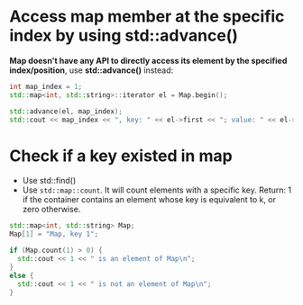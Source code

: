 # Access map member at the specific index by using std::advance()
**Map doesn't have any API to directly access its element by the specified index/position**, use **std::advance()** instead:
```cpp
int map_index = 1;
std::map<int, std::string>::iterator el = Map.begin();

std::advance(el, map_index);
std::cout << map_index << ", key: " << el->first << "; value: " << el->second << std::endl;
```
# Check if a key existed in map
* Use std::find()
* Use ``std::map::count``. It will count elements with a specific key. Return: 1 if the container contains an element whose key is equivalent to k, or zero otherwise.

```cpp
std::map<int, std::string> Map;
Map[1] = "Map, key 1";

if (Map.count(1) > 0) {
  std::cout << 1 << " is an element of Map\n";
}
else {
  std::cout << 1 << " is not an element of Map\n";
}
```
